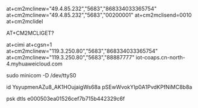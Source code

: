 at+cm2mclinew="49.4.85.232","5683","868334033365754"
at+cm2mclinew="49.4.85.232","5683","00200001"
at+cm2mclisend=0010
at+cm2mclidel

AT+CM2MCLIGET?

at+cimi
at+cgsn=1
at+cm2mclinew="119.3.250.80","5683","868334033365754"
at+cm2mclinew="119.3.250.80","5683","88887777"
iot-coaps.cn-north-4.myhuaweicloud.com

sudo minicom -D /dev/ttyS0

id
YsyupmenAZu8_AK1HOujaigWs68a
pSEwWvokYIp0A1PvdKPfNiMC8b8a


psk dtls
e000503ea01526cef7b715b442329c6f